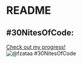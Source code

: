 # README
## #30NitesOfCode:
  [Check out my progress!](https://www.codedex.io/@fzataa/30-nites-of-code)  
  ![@fzataa #30NitesOfCode](https://www.codedex.io/api/petStatus?user=fzataa)
